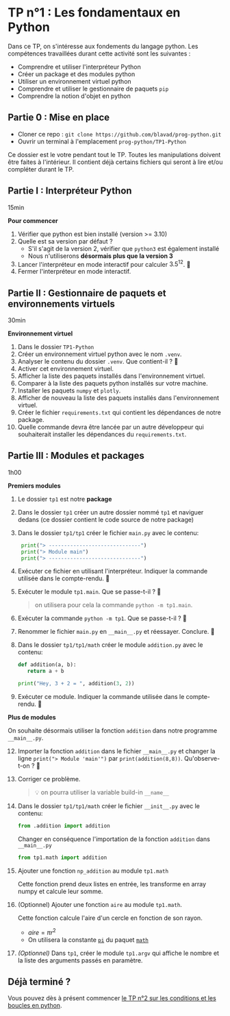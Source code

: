 # TP n°1 : Les fondamentaux en Python

Dans ce TP, on s'intéresse aux fondements du langage python. Les compétences travaillées durant cette activité sont les suivantes :

- Comprendre et utiliser l'interpréteur Python
- Créer un package et des modules python
- Utiliser un environnement virtuel python
- Comprendre et utiliser le gestionnaire de paquets `pip`
- Comprendre la notion d'objet en python

## Partie 0 : Mise en place

- Cloner ce repo : `git clone https://github.com/blavad/prog-python.git`
- Ouvrir un terminal à l'emplacement `prog-python/TP1-Python`

Ce dossier est le votre pendant tout le TP. Toutes les manipulations doivent être faites à l'intérieur. Il contient déjà certains fichiers qui seront à lire et/ou compléter durant le TP.

## Partie I : Interpréteur Python

15min

**Pour commencer**

1. Vérifier que python est bien installé (version >= 3.10)
2. Quelle est sa version par défaut ?
   - S'il s'agit de la version 2, vérifier que `python3` est également installé
   - Nous n'utiliserons **désormais plus que la version 3**
3. Lancer l'interpréteur en mode interactif pour calculer $3.5^12$. 🚩
4. Fermer l'interpréteur en mode interactif.

## Partie II : Gestionnaire de paquets et environnements virtuels

30min

**Environnement virtuel**

1. Dans le dossier `TP1-Python`
1. Créer un environnement virtuel python avec le nom `.venv`.
1. Analyser le contenu du dossier `.venv`. Que contient-il ? 🚩
1. Activer cet environnement virtuel.
1. Afficher la liste des paquets installés dans l'environnement virtuel.
1. Comparer à la liste des paquets python installés sur votre machine.
1. Installer les paquets `numpy` et `plotly`.
1. Afficher de nouveau la liste des paquets installés dans l'environnement virtuel.
1. Créer le fichier `requirements.txt` qui contient les dépendances de notre package.
1. Quelle commande devra être lancée par un autre développeur qui souhaiterait installer les dépendances du `requirements.txt`.

## Partie III : Modules et packages

1h00

**Premiers modules**

1. Le dossier `tp1` est notre **package**
2. Dans le dossier `tp1` créer un autre dossier nommé `tp1` et naviguer dedans (ce dossier contient le code source de notre package)
3. Dans le dossier `tp1/tp1` créer le fichier `main.py` avec le contenu:
   ```python
    print("> ------------------------------")
    print("> Module main")
    print("> ------------------------------")
   ```
4. Exécuter ce fichier en utilisant l'interpréteur. Indiquer la commande utilisée dans le compte-rendu. 🚩
5. Exécuter le module `tp1.main`. Que se passe-t-il ? 🚩
   > on utilisera pour cela la commande `python -m tp1.main`.
6. Exécuter la commande `python -m tp1`. Que se passe-t-il ? 🚩
7. Renommer le fichier `main.py` en `__main__.py` et réessayer. Conclure. 🚩
8. Dans le dossier `tp1/tp1/math` créer le module `addition.py` avec le contenu:

   ```python
   def addition(a, b):
      return a + b

   print("Hey, 3 + 2 = ", addition(3, 2))
   ```

9. Exécuter ce module. Indiquer la commande utilisée dans le compte-rendu. 🚩

**Plus de modules**

On souhaite désormais utiliser la fonction `addition` dans notre programme `__main__.py`.

12. Importer la fonction `addition` dans le fichier `__main__.py` et changer la ligne `print("> Module 'main'")` par `print(addition(8,8))`. Qu'observe-t-on ? 🚩

1. Corriger ce problème.

   > 💡 on pourra utiliser la variable build-in `__name__`

1. Dans le dossier `tp1/tp1/math` créer le fichier `__init__.py` avec le contenu:
   ```python
   from .addition import addition
   ```
   Changer en conséquence l'importation de la fonction `addition` dans `__main__.py`
   ```python
   from tp1.math import addition
   ```
1. Ajouter une fonction `np_addition` au module `tp1.math`

   Cette fonction prend deux listes en entrée, les transforme en array numpy et calcule leur somme.

1. (Optionnel) Ajouter une fonction `aire` au module `tp1.math`.

   Cette fonction calcule l'aire d'un cercle en fonction de son rayon.

   - $aire = \pi r^2$
   - On utilisera la constante [`pi`](https://docs.python.org/3/library/math.html#math.pi) du paquet [`math`](https://docs.python.org/3/library/math.html#math.pi)

1. _(Optionnel)_ Dans `tp1`, créer le module `tp1.argv` qui affiche le nombre et la liste des arguments passés en paramètre.

## Déjà terminé ?

Vous pouvez dès à présent commencer [le TP n°2 sur les conditions et les boucles en python](../TP2-Condition&Boucles/README.md).
